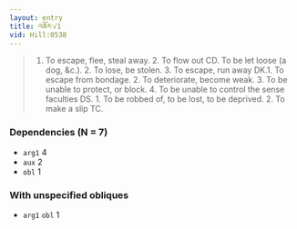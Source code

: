```yaml
---
layout: entry
title: འཆོར་√1
vid: Hill:0538
---
```

> 1. To escape, flee, steal away. 2. To flow out CD. To be let loose (a dog, &c.). 2. To lose, be stolen. 3. To escape, run away DK.1. To escape from bondage. 2. To deteriorate, become weak. 3. To be unable to protect, or block. 4. To be unable to control the sense faculties DS. 1. To be robbed of, to be lost, to be deprived. 2. To make a slip TC.
### Dependencies (N = 7)
* `arg1` 4
* `aux` 2
* `obl` 1


### With unspecified obliques
* `arg1` `obl` 1
